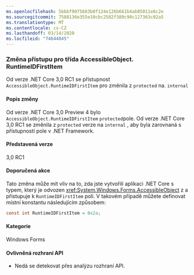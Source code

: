 ```yaml
---
ms.openlocfilehash: 5bbbf9075683b0f124e126b661b4ab85011e6c2e
ms.sourcegitcommit: 7588136e355e10cbc2582f389c90c127363c02a5
ms.translationtype: MT
ms.contentlocale: cs-CZ
ms.lasthandoff: 03/14/2020
ms.locfileid: "74644045"
---
```

### <a name="change-of-access-for-accessibleobjectruntimeidfirstitem"></a>Změna přístupu pro třída AccessibleObject. RuntimeIDFirstItem

Od verze .NET Core 3,0 RC1 se přístupnost `AccessibleObject.RuntimeIDFirstItem` pro změnila z `protected` na. `internal`

#### <a name="change-description"></a>Popis změny

Od verze .NET Core 3,0 Preview 4 bylo `AccessibleObject.RuntimeIDFirstItem` `protected`pole. Od verze .NET Core 3,0 RC1 se změnila z `protected` verze na `internal` , aby byla zarovnaná s přístupností pole v .NET Framework.

#### <a name="version-introduced"></a>Představená verze

3,0 RC1

#### <a name="recommended-action"></a>Doporučená akce

Tato změna může mít vliv na to, zda jste vytvořili aplikaci .NET Core s typem, který je odvozen <xref:System.Windows.Forms.AccessibleObject> z a přistupuje k `RuntimeIDFirstItem` poli. V takovém případě můžete definovat místní konstantu následujícím způsobem:

```csharp
const int RuntimeIDFirstItem = 0x2a;
```

#### <a name="category"></a>Kategorie

Windows Forms

#### <a name="affected-apis"></a>Ovlivněná rozhraní API

- Nedá se detekovat přes analýzu rozhraní API.

<!-- 

### Affected APIs

- Not detectable via API analysis.

-->

